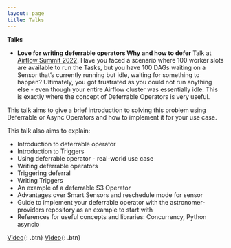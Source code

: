 ```yaml
---
layout: page
title: Talks
---
```


**Talks**
- **Love for writing deferrable operators Why and how to defer** 
Talk at [Airflow Summit 2022](https://airflowsummit.org/). Have you faced a scenario where 100 worker slots are available to run the Tasks, but you have 100 DAGs waiting on a Sensor that’s currently running but idle, waiting for something to happen? Ultimately, you got frustrated as you could not run anything else - even though your entire Airflow cluster was essentially idle. This is exactly where the concept of Deferrable Operators is very useful.

This talk aims to give a brief introduction to solving this problem using Deferrable or Async Operators and how to implement it for your use case.

This talk also aims to explain:
- Introduction to deferrable operator
- Introduction to Triggers
- Using deferrable operator - real-world use case
- Writing deferrable operators
- Triggering deferral
- Writing Triggers
- An example of a deferrable S3 Operator
- Advantages over Smart Sensors and reschedule mode for sensor
- Guide to implement your deferrable operator with the astronomer-providers repository as an example to start with
- References for useful concepts and libraries: Concurrency, Python asyncio

[Video](https://youtu.be/JwjUMNlu7Is){: .btn}
[Video](https://youtu.be/QhSn9oviZ9g){: .btn}


